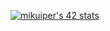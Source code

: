 [![mikuiper's 42 stats](https://badge42.vercel.app/api/v2/cl483ajsd008309l6suq9l256/stats?cursusId=21&coalitionId=58)](https://github.com/mithraskuiers/)
